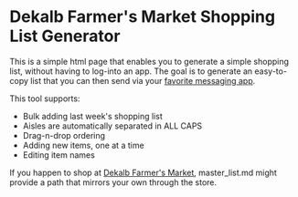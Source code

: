 # Dekalb Farmer's Market Shopping List Generator

This is a simple html page that enables you to generate a simple shopping list, without having to log-into an app. The goal is to generate an easy-to-copy list that you can then send via your [favorite messaging app](https://telegram.org/).

This tool supports:

- Bulk adding last week's shopping list
- Aisles are automatically separated in ALL CAPS
- Drag-n-drop ordering
- Adding new items, one at a time
- Editing item names

If you happen to shop at [Dekalb Farmer's Market](http://www.dekalbfarmersmarket.com/), master_list.md might provide a path that mirrors your own through the store.